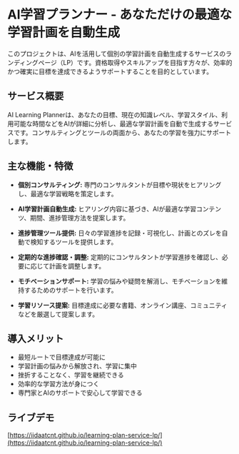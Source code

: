 # AI学習プランナー - あなただけの最適な学習計画を自動生成

このプロジェクトは、AIを活用して個別の学習計画を自動生成するサービスのランディングページ（LP）です。資格取得やスキルアップを目指す方々が、効率的かつ確実に目標を達成できるようサポートすることを目的としています。

## サービス概要

AI Learning Plannerは、あなたの目標、現在の知識レベル、学習スタイル、利用可能な時間などをAIが詳細に分析し、最適な学習計画を自動で生成するサービスです。コンサルティングとツールの両面から、あなたの学習を強力にサポートします。

## 主な機能・特徴

-   **個別コンサルティング:** 専門のコンサルタントが目標や現状をヒアリングし、最適な学習戦略を策定します。
-   **AI学習計画自動生成:** ヒアリング内容に基づき、AIが最適な学習コンテンツ、期間、進捗管理方法を提案します。

-   **進捗管理ツール提供:** 日々の学習進捗を記録・可視化し、計画とのズレを自動で検知するツールを提供します。
-   **定期的な進捗確認・調整:** 定期的にコンサルタントが学習進捗を確認し、必要に応じて計画を調整します。
-   **モチベーションサポート:** 学習の悩みや疑問を解消し、モチベーションを維持するためのサポートを行います。
-   **学習リソース提案:** 目標達成に必要な書籍、オンライン講座、コミュニティなどを厳選して提案します。

## 導入メリット

-   最短ルートで目標達成が可能に
-   学習計画の悩みから解放され、学習に集中
-   挫折することなく、学習を継続できる
-   効率的な学習方法が身につく
-   専門家とAIのサポートで安心して学習できる

## ライブデモ

[https://iidaatcnt.github.io/learning-plan-service-lp/](https://iidaatcnt.github.io/learning-plan-service-lp/)
